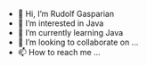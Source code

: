 - 👋 Hi, I’m Rudolf Gasparian
- 👀 I’m interested in Java
- 🌱 I’m currently learning Java
- 💞️ I’m looking to collaborate on ...
- 📫 How to reach me ...

<!---
ZionInMatrix/ZionInMatrix is a ✨ special ✨ repository because its `README.md` (this file) appears on your GitHub profile.
You can click the Preview link to take a look at your changes.
--->
